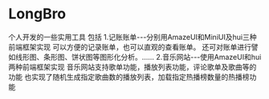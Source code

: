 # LongBro
个人开发的一些实用工具
包括
1.记账账单---分别用AmazeUI和MiniUI及hui三种前端框架实现
可以方便的记录账单，也可以直观的查看账单。
还可对账单进行譬如线形图、条形图、饼状图等图形化分析。……
2.音乐网站---使用AmazeUI和hui两种前端框架实现
音乐网站支持歌单功能，播放列表功能，评论歌单及歌曲等的功能
也实现了随机生成指定歌曲数的播放列表，加载指定热播榜数量的热播榜功能
